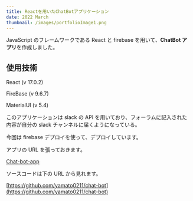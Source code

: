 ```yaml
---
title: Reactを用いたChatBotアプリケーション
date: 2022 March
thumbnail: /images/portfolioImage1.png
---
```


JavaScript のフレームワークである React と firebase を用いて、**ChatBot アプリ**を作成しました。

## 使用技術

React (v 17.0.2)

FireBase (v 9.6.7)

MaterialUI (v 5.4)

このアプリケーションは slack の API を用いており、フォーラムに記入された内容が自分の slack チャンネルに届くようになっている。

今回は firebase デプロイを使って、デプロイしています。

アプリの URL を張っておきます。

[Chat-bot-app](https://chatbot-demo-59b12.web.app/)

ソースコードは下の URL から見れます。

[https://github.com/yamato0211/chat-bot](https://github.com/yamato0211/chat-bot)
